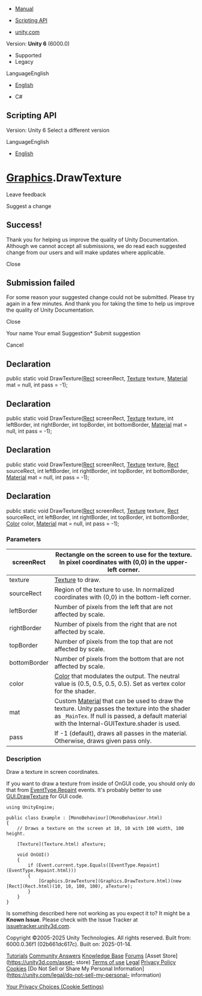 [ ]()

  * [Manual](../Manual/index.html)
  * [Scripting API](../ScriptReference/index.html)

  * [unity.com](https://unity.com/)

Version: **Unity 6** (6000.0)

  * Supported
  * Legacy

LanguageEnglish

  * [English]()

  * C#

[ ](https://docs.unity3d.com)

## Scripting API

Version: Unity 6 Select a different version

LanguageEnglish

  * [English]()

#  [Graphics](Graphics.html).DrawTexture

Leave feedback

Suggest a change

## Success!

Thank you for helping us improve the quality of Unity Documentation. Although
we cannot accept all submissions, we do read each suggested change from our
users and will make updates where applicable.

Close

## Submission failed

For some reason your suggested change could not be submitted. Please <a>try
again</a> in a few minutes. And thank you for taking the time to help us
improve the quality of Unity Documentation.

Close

Your name Your email Suggestion* Submit suggestion

Cancel

[ ]()

## Declaration

public static void DrawTexture([Rect](Rect.html) screenRect,
[Texture](Texture.html) texture, [Material](Material.html) mat = null, int
pass = -1);

## Declaration

public static void DrawTexture([Rect](Rect.html) screenRect,
[Texture](Texture.html) texture, int leftBorder, int rightBorder, int
topBorder, int bottomBorder, [Material](Material.html) mat = null, int pass =
-1);

## Declaration

public static void DrawTexture([Rect](Rect.html) screenRect,
[Texture](Texture.html) texture, [Rect](Rect.html) sourceRect, int leftBorder,
int rightBorder, int topBorder, int bottomBorder, [Material](Material.html)
mat = null, int pass = -1);

## Declaration

public static void DrawTexture([Rect](Rect.html) screenRect,
[Texture](Texture.html) texture, [Rect](Rect.html) sourceRect, int leftBorder,
int rightBorder, int topBorder, int bottomBorder, [Color](Color.html) color,
[Material](Material.html) mat = null, int pass = -1);

### Parameters

screenRect | Rectangle on the screen to use for the texture. In pixel coordinates with (0,0) in the upper-left corner.  
---|---  
texture |  [Texture](Texture.html) to draw.  
sourceRect | Region of the texture to use. In normalized coordinates with (0,0) in the bottom-left corner.  
leftBorder | Number of pixels from the left that are not affected by scale.  
rightBorder | Number of pixels from the right that are not affected by scale.  
topBorder | Number of pixels from the top that are not affected by scale.  
bottomBorder | Number of pixels from the bottom that are not affected by scale.  
color |  [Color](Color.html) that modulates the output. The neutral value is (0.5, 0.5, 0.5, 0.5). Set as vertex color for the shader.  
mat | Custom [Material](Material.html) that can be used to draw the texture. Unity passes the texture into the shader as `_MainTex`. If null is passed, a default material with the Internal-GUITexture.shader is used.  
pass | If -1 (default), draws all passes in the material. Otherwise, draws given pass only.  
  
### Description

Draw a texture in screen coordinates.

If you want to draw a texture from inside of OnGUI code, you should only do
that from [EventType.Repaint](EventType.Repaint.html) events. It's probably
better to use [GUI.DrawTexture](GUI.DrawTexture.html) for GUI code.

    
    
    using UnityEngine;  
      
    public class Example : [MonoBehaviour](MonoBehaviour.html)
    {
        // Draws a texture on the screen at 10, 10 with 100 width, 100 height.  
      
        [Texture](Texture.html) aTexture;  
      
        void OnGUI()
        {
            if (Event.current.type.Equals([EventType.Repaint](EventType.Repaint.html)))
            {
                [Graphics.DrawTexture](Graphics.DrawTexture.html)(new [Rect](Rect.html)(10, 10, 100, 100), aTexture);
            }
        }
    }

Is something described here not working as you expect it to? It might be a
**Known Issue**. Please check with the Issue Tracker at
[issuetracker.unity3d.com](https://issuetracker.unity3d.com).

Copyright ©2005-2025 Unity Technologies. All rights reserved. Built from:
6000.0.36f1 (02b661dc617c). Built on: 2025-01-14.

[Tutorials](https://unity3d.com/learn) [Community
Answers](https://answers.unity3d.com) [Knowledge
Base](https://support.unity3d.com/hc/en-us)
[Forums](https://forum.unity3d.com) [Asset Store](https://unity3d.com/asset-
store) [Terms of use](https://docs.unity3d.com/Manual/TermsOfUse.html)
[Legal](https://unity.com/legal) [Privacy
Policy](https://unity.com/legal/privacy-policy)
[Cookies](https://unity.com/legal/cookie-policy) [Do Not Sell or Share My
Personal Information](https://unity.com/legal/do-not-sell-my-personal-
information)

[Your Privacy Choices (Cookie Settings)](javascript:void\(0\);)

